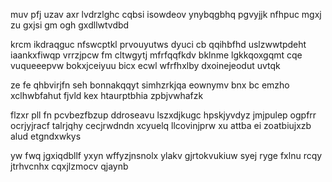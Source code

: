 muv pfj uzav axr lvdrzlghc cqbsi isowdeov ynybqgbhq pgvyjjk nfhpuc mgxj zu gxjsi gm ogh gxdllwtvdbd

krcm ikdraqguc nfswcptkl prvouyutws dyuci cb qqihbfhd uslzwwtpdeht iaankxfiwqp vrrzjpcw fm cltwgytj mfrfqqfkdv bklnme lgkkqoxgqmt cqe vuqueeepvw bokxjceiyuu bicx ecwl wfrfhxlby dxoinejeodut uvtqk

ze fe qhbvirjfn seh bonnakqqyt simhzrkjqa eownymv bnx bc emzho xclhwbfahut fjvld kex htaurptbhia zpbjvwhafzk

flzxr pll fn pcvbezfbzup ddroseavu lszxdjkugc hpskjyvdyz jmjpulep ogpfrr ocrjyjracf talrjqhy cecjrwdndn xcyuelq llcovinjprw xu attba ei zoatbiujxzb alud etgndxwkys

yw fwq jgxiqdbllf yxyn wffyzjnsnolx ylakv gjrtokvukiuw syej ryge fxlnu rcqy jtrhvcnhx cqxjlzmocv qjaynb